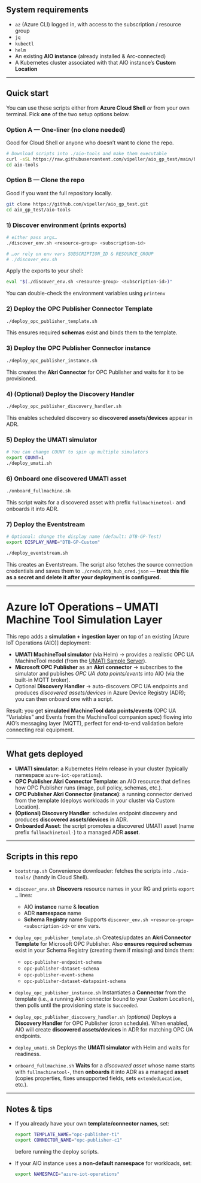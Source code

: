 ## System requirements

* `az` (Azure CLI) logged in, with access to the subscription / resource group
* `jq`
* `kubectl`
* `helm`
* An existing **AIO instance** (already installed & Arc-connected)
* A Kubernetes cluster associated with that AIO instance’s **Custom Location**

---

## Quick start

You can use these scripts either from **Azure Cloud Shell** *or* from your own terminal. Pick **one** of the two setup options below.

### Option A — One-liner (no clone needed)

Good for Cloud Shell or anyone who doesn’t want to clone the repo.

```bash
# Download scripts into ./aio-tools and make them executable
curl -sSL https://raw.githubusercontent.com/vipeller/aio_gp_test/main/bootstrap.sh | bash
cd aio-tools
```

### Option B — Clone the repo

Good if you want the full repository locally.

```bash
git clone https://github.com/vipeller/aio_gp_test.git
cd aio_gp_test/aio-tools
```


### 1) Discover environment (prints exports)

```bash
# either pass args…
./discover_env.sh <resource-group> <subscription-id>

# …or rely on env vars SUBSCRIPTION_ID & RESOURCE_GROUP
# ./discover_env.sh
```

Apply the exports to your shell:

```bash
eval "$(./discover_env.sh <resource-group> <subscription-id>)"
```

You can double-check the environment variables using `printenv`

### 2) Deploy the OPC Publisher **Connector Template**

```bash
./deploy_opc_publisher_template.sh
```

This ensures required **schemas** exist and binds them to the template.

### 3) Deploy the OPC Publisher **Connector instance**

```bash
./deploy_opc_publisher_instance.sh
```

This creates the **Akri Connector** for OPC Publisher and waits for it to be provisioned.

### 4) (Optional) Deploy the **Discovery Handler**

```bash
./deploy_opc_publisher_discovery_handler.sh
```

This enables scheduled discovery so **discovered assets/devices** appear in ADR.

### 5) Deploy the **UMATI simulator**

```bash
# You can change COUNT to spin up multiple simulators
export COUNT=1
./deploy_umati.sh
```

### 6) Onboard one **discovered UMATI asset**

```bash
./onboard_fullmachine.sh
```

This script waits for a discovered asset with prefix `fullmachinetool-` and onboards it into ADR.

### 7) Deploy the **Eventstream**

```bash
# Optional: change the display name (default: DTB-GP-Test)
export DISPLAY_NAME="DTB-GP-Custom"

./deploy_eventstream.sh
```

This creates an Eventstream.
The script also fetches the source connection credentials and saves them to `./creds/dtb_hub_cred.json` — **treat this file as a secret and delete it after your deployment is configured.**


---

# Azure IoT Operations – UMATI Machine Tool Simulation Layer

This repo adds a **simulation + ingestion layer** on top of an existing \[Azure IoT Operations (AIO)] deployment:

* **UMATI MachineTool simulator** (via Helm) → provides a realistic OPC UA MachineTool model (from the [UMATI Sample Server]).
* **Microsoft OPC Publisher** as an **Akri connector** → subscribes to the simulator and publishes *OPC UA data points/events* into AIO (via the built-in MQTT broker).
* Optional **Discovery Handler** → auto-discovers OPC UA endpoints and produces *discovered assets/devices* in Azure Device Registry (ADR); you can then onboard one with a script.

Result: you get **simulated MachineTool data points/events** (OPC UA “Variables” and Events from the MachineTool companion spec) flowing into AIO’s messaging layer (MQTT), perfect for end-to-end validation before connecting real equipment.

[AIO]: https://learn.microsoft.com/azure/iot-operations/
[UMATI Sample Server]: https://github.com/umati/Sample-Server
[Microsoft OPC Publisher]: https://github.com/Azure/Industrial-IoT/tree/main

---

## What gets deployed

* **UMATI simulator**: a Kubernetes Helm release in your cluster (typically namespace `azure-iot-operations`).
* **OPC Publisher Akri Connector Template**: an AIO resource that defines how OPC Publisher runs (image, pull policy, schemas, etc.).
* **OPC Publisher Akri Connector (instance)**: a running connector derived from the template (deploys workloads in your cluster via Custom Location).
* **(Optional) Discovery Handler**: schedules endpoint discovery and produces **discovered assets/devices** in ADR.
* **Onboarded Asset**: the script promotes a discovered UMATI asset (name prefix `fullmachinetool-`) to a managed ADR **asset**.

---

## Scripts in this repo

* `bootstrap.sh`
  Convenience downloader: fetches the scripts into `./aio-tools/` (handy in Cloud Shell).

* `discover_env.sh`
  **Discovers** resource names in your RG and prints `export …` lines:

  * AIO **instance** name & **location**
  * ADR **namespace** name
  * **Schema Registry** name
    Supports `discover_env.sh <resource-group> <subscription-id>` or env vars.

* `deploy_opc_publisher_template.sh`
  Creates/updates an **Akri Connector Template** for Microsoft OPC Publisher.
  Also **ensures required schemas** exist in your Schema Registry (creating them if missing) and binds them:

  * `opc-publisher-endpoint-schema`
  * `opc-publisher-dataset-schema`
  * `opc-publisher-event-schema`
  * `opc-publisher-dataset-datapoint-schema`

* `deploy_opc_publisher_instance.sh`
  Instantiates a **Connector** from the template (i.e., a running Akri connector bound to your Custom Location), then polls until the provisioning state is `Succeeded`.

* `deploy_opc_publisher_discovery_handler.sh` *(optional)*
  Deploys a **Discovery Handler** for OPC Publisher (cron schedule). When enabled, AIO will create **discovered assets/devices** in ADR for matching OPC UA endpoints.

* `deploy_umati.sh`
  Deploys the **UMATI simulator** with Helm and waits for readiness.

* `onboard_fullmachine.sh`
  **Waits** for a *discovered asset* whose name starts with `fullmachinetool-`, then **onboards** it into ADR as a managed **asset** (copies properties, fixes unsupported fields, sets `extendedLocation`, etc.).

---

## Notes & tips

* If you already have your own **template/connector names**, set:

  ```bash
  export TEMPLATE_NAME="opc-publisher-t1"
  export CONNECTOR_NAME="opc-publisher-c1"
  ```

  before running the deploy scripts.

* If your AIO instance uses a **non-default namespace** for workloads, set:

  ```bash
  export NAMESPACE="azure-iot-operations"
  ```
